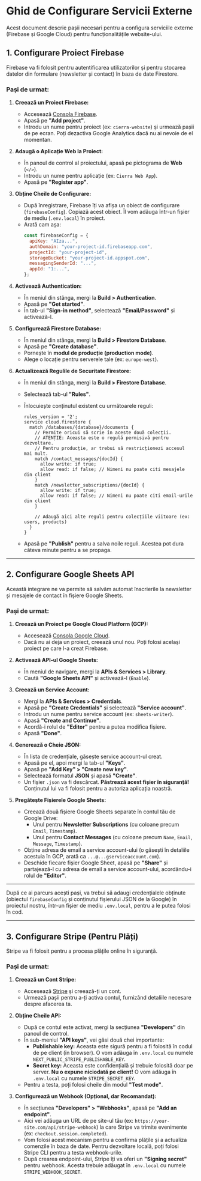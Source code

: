 # Ghid de Configurare Servicii Externe

Acest document descrie pașii necesari pentru a configura serviciile externe (Firebase și Google Cloud) pentru funcționalitățile website-ului.

## 1. Configurare Proiect Firebase

Firebase va fi folosit pentru autentificarea utilizatorilor și pentru stocarea datelor din formulare (newsletter și contact) în baza de date Firestore.

### Pași de urmat:

1.  **Creează un Proiect Firebase:**

    - Accesează [Consola Firebase](https://console.firebase.google.com/).
    - Apasă pe **"Add project"**.
    - Introdu un nume pentru proiect (ex: `cierra-website`) și urmează pașii de pe ecran. Poți dezactiva Google Analytics dacă nu ai nevoie de el momentan.

2.  **Adaugă o Aplicație Web la Proiect:**

    - În panoul de control al proiectului, apasă pe pictograma de **Web** (`</>`).
    - Introdu un nume pentru aplicație (ex: `Cierra Web App`).
    - Apasă pe **"Register app"**.

3.  **Obține Cheile de Configurare:**

    - După înregistrare, Firebase îți va afișa un obiect de configurare (`firebaseConfig`). Copiază acest obiect. Îl vom adăuga într-un fișier de mediu (`.env.local`) în proiect.
    - Arată cam așa:
      ```javascript
      const firebaseConfig = {
        apiKey: "AIza...",
        authDomain: "your-project-id.firebaseapp.com",
        projectId: "your-project-id",
        storageBucket: "your-project-id.appspot.com",
        messagingSenderId: "...",
        appId: "1:...",
      };
      ```

4.  **Activează Authentication:**

    - În meniul din stânga, mergi la **Build > Authentication**.
    - Apasă pe **"Get started"**.
    - În tab-ul **"Sign-in method"**, selectează **"Email/Password"** și activează-l.

5.  **Configurează Firestore Database:**

    - În meniul din stânga, mergi la **Build > Firestore Database**.
    - Apasă pe **"Create database"**.
    - Pornește în **modul de producție (production mode)**.
    - Alege o locație pentru serverele tale (ex: `europe-west`).

6.  **Actualizează Regulile de Securitate Firestore:**

    - În meniul din stânga, mergi la **Build > Firestore Database**.
    - Selectează tab-ul **"Rules"**.
    - Înlocuiește conținutul existent cu următoarele reguli:

      ```
      rules_version = '2';
      service cloud.firestore {
        match /databases/{database}/documents {
          // Permite oricui să scrie în aceste două colecții.
          // ATENȚIE: Aceasta este o regulă permisivă pentru dezvoltare.
          // Pentru producție, ar trebui să restricționezi accesul mai mult.
          match /contact_messages/{docId} {
            allow write: if true;
            allow read: if false; // Nimeni nu poate citi mesajele din client
          }
          match /newsletter_subscriptions/{docId} {
            allow write: if true;
            allow read: if false; // Nimeni nu poate citi email-urile din client
          }

          // Adaugă aici alte reguli pentru colecțiile viitoare (ex: users, products)
        }
      }
      ```

    - Apasă pe **"Publish"** pentru a salva noile reguli. Acestea pot dura câteva minute pentru a se propaga.

---

## 2. Configurare Google Sheets API

Această integrare ne va permite să salvăm automat înscrierile la newsletter și mesajele de contact în fișiere Google Sheets.

### Pași de urmat:

1.  **Creează un Proiect pe Google Cloud Platform (GCP):**

    - Accesează [Consola Google Cloud](https://console.cloud.google.com/).
    - Dacă nu ai deja un proiect, creează unul nou. Poți folosi același proiect pe care l-a creat Firebase.

2.  **Activează API-ul Google Sheets:**

    - În meniul de navigare, mergi la **APIs & Services > Library**.
    - Caută **"Google Sheets API"** și activează-l (`Enable`).

3.  **Creează un Service Account:**

    - Mergi la **APIs & Services > Credentials**.
    - Apasă pe **"Create Credentials"** și selectează **"Service account"**.
    - Introdu un nume pentru service account (ex: `sheets-writer`).
    - Apasă **"Create and Continue"**.
    - Acordă-i rolul de **"Editor"** pentru a putea modifica fișiere.
    - Apasă **"Done"**.

4.  **Generează o Cheie JSON:**

    - În lista de credențiale, găsește service account-ul creat.
    - Apasă pe el, apoi mergi la tab-ul **"Keys"**.
    - Apasă pe **"Add Key" > "Create new key"**.
    - Selectează formatul **JSON** și apasă **"Create"**.
    - Un fișier `.json` va fi descărcat. **Păstrează acest fișier în siguranță!** Conținutul lui va fi folosit pentru a autoriza aplicația noastră.

5.  **Pregătește Fișierele Google Sheets:**
    - Creează două fișiere Google Sheets separate în contul tău de Google Drive:
      - Unul pentru **Newsletter Subscriptions** (cu coloane precum `Email`, `Timestamp`).
      - Unul pentru **Contact Messages** (cu coloane precum `Name`, `Email`, `Message`, `Timestamp`).
    - Obține adresa de email a service account-ului (o găsești în detaliile acestuia în GCP, arată ca `...@...gserviceaccount.com`).
    - Deschide fiecare fișier Google Sheet, apasă pe **"Share"** și partajează-l cu adresa de email a service account-ului, acordându-i rolul de **"Editor"**.

---

După ce ai parcurs acești pași, va trebui să adaugi credențialele obținute (obiectul `firebaseConfig` și conținutul fișierului JSON de la Google) în proiectul nostru, într-un fișier de mediu `.env.local`, pentru a le putea folosi în cod.

---

## 3. Configurare Stripe (Pentru Plăți)

Stripe va fi folosit pentru a procesa plățile online în siguranță.

### Pași de urmat:

1.  **Creează un Cont Stripe:**

    - Accesează [Stripe](https://dashboard.stripe.com/register) și creează-ți un cont.
    - Urmează pașii pentru a-ți activa contul, furnizând detaliile necesare despre afacerea ta.

2.  **Obține Cheile API:**

    - După ce contul este activat, mergi la secțiunea **"Developers"** din panoul de control.
    - În sub-meniul **"API keys"**, vei găsi două chei importante:
      - **Publishable key:** Aceasta este sigură pentru a fi folosită în codul de pe client (în browser). O vom adăuga în `.env.local` cu numele `NEXT_PUBLIC_STRIPE_PUBLISHABLE_KEY`.
      - **Secret key:** Aceasta este confidențială și trebuie folosită doar pe server. **Nu o expune niciodată pe client!** O vom adăuga în `.env.local` cu numele `STRIPE_SECRET_KEY`.
    - Pentru a testa, poți folosi cheile din modul **"Test mode"**.

3.  **Configurează un Webhook (Opțional, dar Recomandat):**
    - În secțiunea **"Developers" > "Webhooks"**, apasă pe **"Add an endpoint"**.
    - Aici vei adăuga un URL de pe site-ul tău (ex: `https://your-site.com/api/stripe-webhook`) la care Stripe va trimite evenimente (ex: `checkout.session.completed`).
    - Vom folosi acest mecanism pentru a confirma plățile și a actualiza comenzile în baza de date. Pentru dezvoltare locală, poți folosi Stripe CLI pentru a testa webhook-urile.
    - După crearea endpoint-ului, Stripe îți va oferi un **"Signing secret"** pentru webhook. Acesta trebuie adăugat în `.env.local` cu numele `STRIPE_WEBHOOK_SECRET`.
